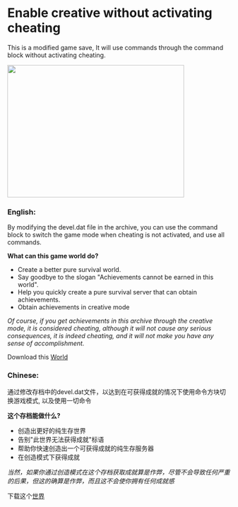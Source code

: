 # Enable creative without activating cheating

This is a modified game save, It will use commands through the command block without activating cheating.

<img src="https://github.com/ender-zhao/Minecraft-PE_ECWAC/blob/main/Photo.png?raw=true" width="400" height="300">

### English:

By modifying the devel.dat file in the archive, you can use the command block to switch the game mode when cheating is not activated, and use all commands.

**What can this game world do?**

* Create a better pure survival world.
* Say goodbye to the slogan "Achievements cannot be earned in this world".
* Help you quickly create a pure survival server that can obtain achievements.
* Obtain achievements in creative mode

*Of course, if you get achievements in this archive through the creative mode, it is considered cheating, although it will not cause any serious consequences, it is indeed cheating, and it will not make you have any sense of accomplishment.*

Download this [World](https://github.com/ender-zhao/Minecraft-PE_achievements/releases)

### Chinese:

通过修改存档中的devel.dat文件，以达到在可获得成就的情况下使用命令方块切换游戏模式, 以及使用一切命令

**这个存档能做什么?**

* 创造出更好的纯生存世界
* 告别"此世界无法获得成就"标语
* 帮助你快速创造出一个可获得成就的纯生存服务器
* 在创造模式下获得成就

*当然，如果你通过创造模式在这个存档获取成就算是作弊，尽管不会导致任何严重的后果，但这的确算是作弊，而且这不会使你拥有任何成就感*

下载这个[世界](https://github.com/ender-zhao/Minecraft-PE_achievements/releases)
